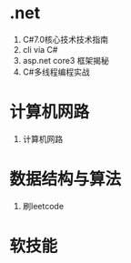 # .net

1. C#7.0核心技术技术指南
2. cli via C#
3. asp.net core3 框架揭秘
4. C#多线程编程实战

# 计算机网路

1. 计算机网路

# 数据结构与算法

1. 刷leetcode

# 软技能






